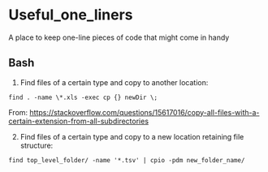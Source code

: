 # Useful_one_liners
A place to keep one-line pieces of code that might come in handy

## Bash

1. Find files of a certain type and copy to another location:

```
find . -name \*.xls -exec cp {} newDir \;
```

From: https://stackoverflow.com/questions/15617016/copy-all-files-with-a-certain-extension-from-all-subdirectories

2. Find files of a certain type and copy to a new location retaining file structure:

```
find top_level_folder/ -name '*.tsv' | cpio -pdm new_folder_name/
```
